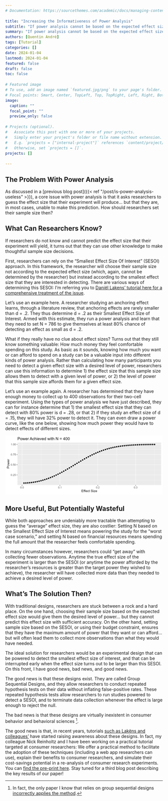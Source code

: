 ```yaml
---
# Documentation: https://sourcethemes.com/academic/docs/managing-content/

title: "Increasing the Informativeness of Power Analysis"
subtitle: "If power analysis cannot be based on the expected effect size, what should it be based on?"
summary: "If power analysis cannot be based on the expected effect size, what should it be based on?"
authors: [Quentin André]
tags: [Tutorial]
categories: []
date: 2024-01-04
lastmod: 2024-01-04
featured: false
draft: false
toc: false

# Featured image
# To use, add an image named `featured.jpg/png` to your page's folder.
# Focal points: Smart, Center, TopLeft, Top, TopRight, Left, Right, BottomLeft, Bottom, BottomRight.
image:
  caption: ""
  focal_point: ""
  preview_only: false

# Projects (optional).
#   Associate this post with one or more of your projects.
#   Simply enter your project's folder or file name without extension.
#   E.g. `projects = ["internal-project"]` references `content/project/deep-learning/index.md`.
#   Otherwise, set `projects = []`.
projects: []

---
```


## The Problem With Power Analysis
As discussed in a [previous blog post]({{< ref "/post/is-power-analysis-useless" >}}), a core issue with power analysis is that it asks researchers to guess the effect size that their experiment will produce… but that they are, in most cases, unable to make this prediction. How should researchers set their sample size then?

## What Can Researchers Know?
If researchers do not know and cannot predict the effect size that their experiment will yield, it turns out that they can use other knowledge to make thoughtful sample size decisions. 

First, researchers can rely on the “Smallest Effect Size Of Interest” (SESOI) approach. In this framework, the researcher will choose their sample size not according to the expected effect size (which, again, cannot be determined by the researcher) but instead according to the smallest effect size that they are interested in detecting. There are various ways of determining this SESOI: I’m referring you to [Daniël Lakens’ tutorial here for a comprehensive treatment of the issue](https://lakens.github.io/statistical_inferences/09-equivalencetest.html#sec-sesoi). 

Let’s use an example here. A researcher studying an anchoring effect learns, through a literature review, that anchoring effects are rarely smaller than d = .2. They thus determine d = .2 as their Smallest Effect Size of Interest. Armed with this estimate, they run a power analysis and learn that they need to set N = 786 to give themselves at least 80% chance of detecting an effect as small as d = .2.

What if they really have no clue about effect sizes? Turns out that they still know something valuable: How much money they feel comfortable spending on this study. As basic as it sounds, knowing how much you want or can afford to spend on a study can be a valuable input into different kinds of power analysis. Rather than calculating how many participants you need to detect a given effect size with a desired level of power, researchers can use this information to determine 1) the effect size that this sample size allows them to detect with a given level of power, or 2) the level of power that this sample size affords them for a given effect size. 

Let’s use an example again. A researcher has determined that they have enough money to collect up to 400 observations for their two-cell experiment. Using the types of power analysis we have just described, they can for instance determine that 1) the smallest effect size that they can detect with 80% power is d = .28, or that 2) if they study an effect size of d = .15, they will have 32% power to detect it. They can even draw a power curve, like the one below, showing how much power they would have to detect effects of different sizes.
 
![png](files/Fig1.png)

## More Useful, But Potentially Wasteful
While both approaches are undeniably more tractable than attempting to guess the “average” effect size, they are also costlier: Setting N based on the Smallest Effect Size of Interest means powering the study for the “worst case scenario,” and setting N based on financial resources means spending the full amount that the researcher feels comfortable spending.

In many circumstances however, researchers could “get away” with collecting fewer observations. Anytime the true effect size of the experiment is larger than the SESOI (or anytime the power afforded by the researcher’s resources is greater than the target power they wished to achieve), the researcher will have collected more data than they needed to achieve a desired level of power.

## What’s The Solution Then?
With traditional designs, researchers are stuck between a rock and a hard place. On the one hand, choosing their sample size based on the expected effect size would give them the desired level of power… but they cannot predict this effect size with sufficient accuracy. On the other hand, setting sample size based on the SESOI, or using their budget constraint, ensures that they have the maximum amount of power that they want or can afford… but will often lead them to collect more observations than what they would have needed.

The ideal solution for researchers would be an experimental design that can be powered to detect the smallest effect size of interest, and that can be interrupted early when the effect size turns out to be larger than this SESOI. On this front, I have good news, bad news, and good news. 

The good news is that these designs exist. They are called Group Sequential Designs, and they allow researchers to conduct repeated hypothesis tests on their data without inflating false-positive rates. These repeated hypothesis tests allow researchers to run studies powered to detect a SESOI, and to terminate data collection whenever the effect is large enough to reject the null.

The bad news is that these designs are virtually inexistent in consumer behavior and behavioral sciences [^1].

The good news is that, in recent years, tutorials [such as Lakëns and colleagues’](https://osf.io/preprints/psyarxiv/x4azm) have started raising awareness about these designs. In fact, my colleague Nick Reinholtz and I have been working on a practical tutorial targeted at consumer researchers: We offer a practical method to facilitate the adoption of these techniques (including a web app researchers can use), explain their benefits to consumer researchers, and simulate their cost-savings potential in a re-analysis of consumer research experiments. You can [find the pre-print here](https://papers.ssrn.com/sol3/papers.cfm?abstract_id=4561485). Stay tuned for a third blog post describing the key results of our paper!

[^1]: In fact, the only paper I know that relies on group sequential designs [incorrectly applies the method]( https://doi.org/10.1073/pnas.2000065117).
